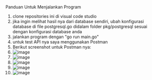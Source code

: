 Panduan Untuk Menjalankan Program
1) clone repositories ini di visual code studio
2) jika ingin melihat hasil nya dari database sendiri, ubah konfigurasi database di file postgresql.go didalam folder pkg/postgresql sesuai dengan konfigurasi database anda
3) jalankan program dengan "go run main.go"
4) untuk test API nya saya menggunakan Postman
5) Berikut screenshot untuk Postman nya:
6) ![image](https://github.com/adrianwijayaa/TechnicalTest/assets/141558629/1645270d-6ccc-4492-bb0c-e852a2edbaa8)
7) ![image](https://github.com/adrianwijayaa/TechnicalTest/assets/141558629/16632833-f0ca-422e-b351-df0e5989143c)
8) ![image](https://github.com/adrianwijayaa/TechnicalTest/assets/141558629/daa8d47b-e384-4619-8b25-5da7825b1247)
9) ![image](https://github.com/adrianwijayaa/TechnicalTest/assets/141558629/486bbb64-68a0-48a2-b3fb-8ee28559595f)
10) ![image](https://github.com/adrianwijayaa/TechnicalTest/assets/141558629/00e4c92b-4b8a-4050-b019-225d14de0aef)




